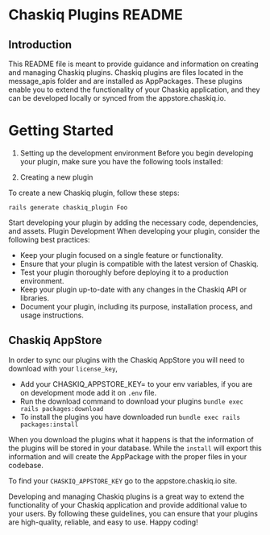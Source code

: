 
# Chaskiq Plugins README

## Introduction

This README file is meant to provide guidance and information on creating and managing Chaskiq plugins. Chaskiq plugins are files located in the message_apis folder and are installed as AppPackages. These plugins enable you to extend the functionality of your Chaskiq application, and they can be developed locally or synced from the appstore.chaskiq.io.

# Getting Started

1. Setting up the development environment
Before you begin developing your plugin, make sure you have the following tools installed:


2. Creating a new plugin

To create a new Chaskiq plugin, follow these steps:

  `rails generate chaskiq_plugin Foo`

Start developing your plugin by adding the necessary code, dependencies, and assets.
Plugin Development
When developing your plugin, consider the following best practices:

+ Keep your plugin focused on a single feature or functionality.
+ Ensure that your plugin is compatible with the latest version of Chaskiq.
+ Test your plugin thoroughly before deploying it to a production environment.
+ Keep your plugin up-to-date with any changes in the Chaskiq API or libraries.
+ Document your plugin, including its purpose, installation process, and usage instructions.


## Chaskiq AppStore

In order to sync our plugins with the Chaskiq AppStore you will need to download with your `license_key`, 

  + Add your CHASKIQ_APPSTORE_KEY= to your env variables, if you are on development mode add it on `.env` file.
  + Run the download command to download your plugins `bundle exec rails packages:download`
  + To install the plugins you have downloaded run `bundle exec rails packages:install`

When you download the plugins what it happens is that the information of the plugins will be stored in your database. While the `install` will export this information and will create the AppPackage with the proper files in your codebase.

To find your `CHASKIQ_APPSTORE_KEY` go to the appstore.chaskiq.io site.

Developing and managing Chaskiq plugins is a great way to extend the functionality of your Chaskiq application and provide additional value to your users. By following these guidelines, you can ensure that your plugins are high-quality, reliable, and easy to use. Happy coding!